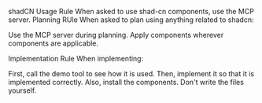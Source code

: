 shadCN Usage Rule
When asked to use shad-cn components, use the MCP server.
Planning RUle
When asked to plan using anything related to shadcn:

Use the MCP server during planning. 
Apply components wherever components are applicable.

Implementation Rule
When implementing:

First, call the demo tool to see how it is used. Then, implement it so that it is implemented correctly. Also, install the components. Don't write the files yourself.